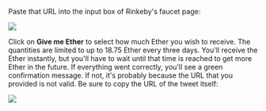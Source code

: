 Paste that URL into the input box of Rinkeby's faucet page:

![](https://github.com/fenago/katacoda-scenarios/raw/master/mastering-ethereum/ethereum-deployment-testnet/steps/6/faucet.JPG)

Click on **Give me Ether** to select how much Ether you wish to receive. The quantities are limited to up to 18.75 Ether every three days. You'll receive the Ether instantly, but you'll have to wait until that time is reached to get more Ether in the future. If everything went correctly, you'll see a green confirmation message. If not, it's probably because the URL that you provided is not valid. Be sure to copy the URL of the tweet itself:

![](https://github.com/fenago/katacoda-scenarios/raw/master/mastering-ethereum/ethereum-deployment-testnet/steps/6/request.JPG)